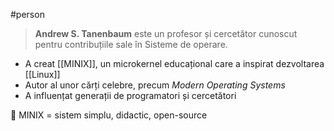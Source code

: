 #person  

> **Andrew S. Tanenbaum** este un profesor și cercetător cunoscut pentru contribuțiile sale în Sisteme de operare.

- A creat [[MINIX]], un microkernel educațional care a inspirat dezvoltarea [[Linux]]
- Autor al unor cărți celebre, precum *Modern Operating Systems*
- A influențat generații de programatori și cercetători

📘 MINIX = sistem simplu, didactic, open-source